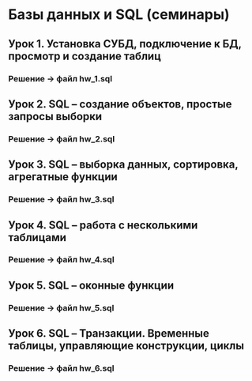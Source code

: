 # Базы данных и SQL (семинары)

## Урок 1. Установка СУБД, подключение к БД, просмотр и создание таблиц

### Решение ->  файл hw_1.sql

## Урок 2. SQL – создание объектов, простые запросы выборки
### Решение ->  файл hw_2.sql

## Урок 3. SQL – выборка данных, сортировка, агрегатные функции
### Решение ->  файл hw_3.sql

## Урок 4. SQL – работа с несколькими таблицами
### Решение ->  файл hw_4.sql

## Урок 5. SQL – оконные функции
### Решение ->  файл hw_5.sql

## Урок 6. SQL – Транзакции. Временные таблицы, управляющие конструкции, циклы
### Решение ->  файл hw_6.sql
